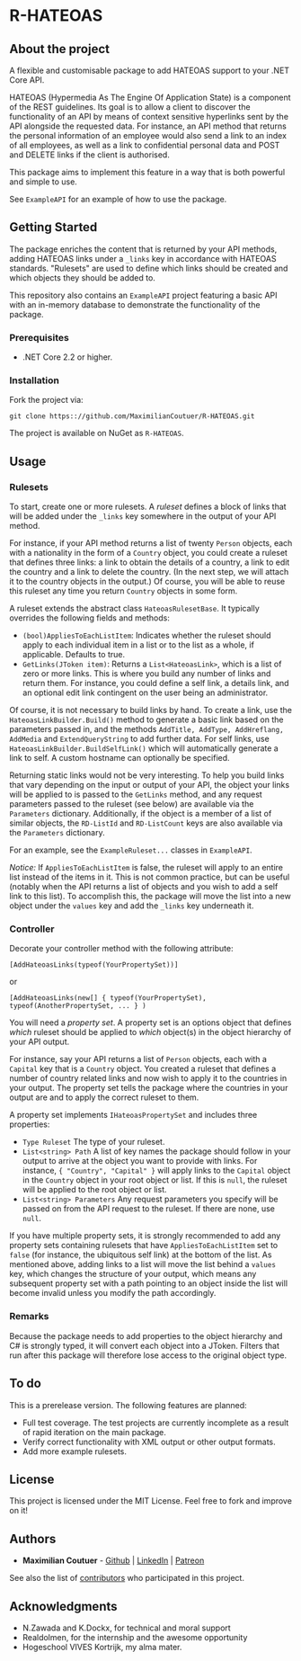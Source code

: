 # R-HATEOAS

## About the project

A flexible and customisable package to add HATEOAS support to your .NET Core API.

HATEOAS (Hypermedia As The Engine Of Application State) is a component of the REST guidelines. Its goal is to allow a client to discover the functionality of an API by means of context sensitive hyperlinks sent by the API alongside the requested data. For instance, an API method that returns the personal information of an employee would also send a link to an index of all employees, as well as a link to confidential personal data and POST and DELETE links if the client is authorised.

This package aims to implement this feature in a way that is both powerful and simple to use.

See `ExampleAPI` for an example of how to use the package.

## Getting Started

The package enriches the content that is returned by your API methods, adding HATEOAS links under a `_links` key in accordance with HATEOAS standards. "Rulesets" are used to define which links should be created and which objects they should be added to.

This repository also contains an `ExampleAPI` project featuring a basic API with an in-memory database to demonstrate the functionality of the package.

### Prerequisites

* .NET Core 2.2 or higher.

### Installation

Fork the project via:

`git clone https:://github.com/MaximilianCoutuer/R-HATEOAS.git`

The project is available on NuGet as `R-HATEOAS`.

## Usage

### Rulesets

To start, create one or more rulesets. A *ruleset* defines a block of links that will be added under the `_links` key somewhere in the output of your API method.

For instance, if your API method returns a list of twenty `Person` objects, each with a nationality in the form of a `Country` object, you could create a ruleset that defines three links: a link to obtain the details of a country, a link to edit the country and a link to delete the country. (In the next step, we will attach it to the country objects in the output.) Of course, you will be able to reuse this ruleset any time you return `Country` objects in some form.

A ruleset extends the abstract class `HateoasRulesetBase`. It typically overrides the following fields and methods:

* `(bool)AppliesToEachListItem`: Indicates whether the ruleset should apply to each individual item in a list or to the list as a whole, if applicable. Defaults to true.
* `GetLinks(JToken item)`: Returns a `List<HateoasLink>`, which is a list of zero or more links. This is where you build any number of links and return them. For instance, you could define a self link, a details link, and an optional edit link contingent on the user being an administrator.

Of course, it is not necessary to build links by hand. To create a link, use the `HateoasLinkBuilder.Build()` method to generate a basic link based on the parameters passed in, and the methods `AddTitle, AddType, AddHreflang, AddMedia` and `ExtendQueryString` to add further data. For self links, use `HateoasLinkBuilder.BuildSelfLink()` which will automatically generate a link to self. A custom hostname can optionally be specified.

Returning static links would not be very interesting. To help you build links that vary depending on the input or output of your API, the object your links will be applied to is passed to the `GetLinks` method, and any request parameters passed to the ruleset (see below) are available via the `Parameters` dictionary. Additionally, if the object is a member of a list of similar objects, the `RD-ListId` and `RD-ListCount` keys are also available via the `Parameters` dictionary.

For an example, see the `ExampleRuleset...` classes in `ExampleAPI`.

_Notice:_ If `AppliesToEachListItem` is false, the ruleset will apply to an entire list instead of the items in it. This is not common practice, but can be useful (notably when the API returns a list of objects and you wish to add a self link to this list). To accomplish this, the package will move the list into a new object under the `values` key and add the `_links` key underneath it.

### Controller

Decorate your controller method with the following attribute:

```
[AddHateoasLinks(typeof(YourPropertySet))]
```

or

```
[AddHateoasLinks(new[] { typeof(YourPropertySet), typeof(AnotherPropertySet, ... } )
```

You will need a *property set*. A property set is an options object that defines *which* ruleset should be applied to *which* object(s) in the object hierarchy of your API output.

For instance, say your API returns a list of `Person` objects, each with a `Capital` key that is a `Country` object. You created a ruleset that defines a number of country related links and now wish to apply it to the countries in your output. The property set tells the package where the countries in your output are and to apply the correct ruleset to them.

A property set implements `IHateoasPropertySet` and includes three properties:

* `Type Ruleset` The type of your ruleset.
* `List<string> Path` A list of key names the package should follow in your output to arrive at the object you want to provide with links. For instance, `{ "Country", "Capital" }` will apply links to the `Capital` object in the `Country` object in your root object or list. If this is `null`, the ruleset will be applied to the root object or list.
* `List<string> Parameters` Any request parameters you specify will be passed on from the API request to the ruleset. If there are none, use `null`.

If you have multiple property sets, it is strongly recommended to add any property sets containing rulesets that have `AppliesToEachListItem` set to `false` (for instance, the ubiquitous self link) at the bottom of the list. As mentioned above, adding links to a list will move the list behind a `values` key, which changes the structure of your output, which means any subsequent property set with a path pointing to an object inside the list will become invalid unless you modify the path accordingly.

### Remarks

Because the package needs to add properties to the object hierarchy and C# is strongly typed, it will convert each object into a JToken. Filters that run after this package will therefore lose access to the original object type.

## To do

This is a prerelease version. The following features are planned:

* Full test coverage. The test projects are currently incomplete as a result of rapid iteration on the main package.
* Verify correct functionality with XML output or other output formats.
* Add more example rulesets.

## License

This project is licensed under the MIT License. Feel free to fork and improve on it!

## Authors

* **Maximilian Coutuer** - [Github](https://github.com/MaximilianCoutuer) | [LinkedIn](https://be.linkedin.com/in/maximilian-coutuer-0ba4a517) | [Patreon](https://patreon.com/enaisiaion)

See also the list of [contributors](https://github.com/your/project/contributors) who participated in this project.

## Acknowledgments

* N.Zawada and K.Dockx, for technical and moral support
* Realdolmen, for the internship and the awesome opportunity
* Hogeschool VIVES Kortrijk, my alma mater.
